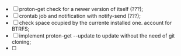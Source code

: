 - [ ] proton-get check for a newer version of itself (???);
- [ ] crontab job and notification with notify-send (???);
- [ ] check space ocupied by the currente installed one. account for BTRFS;
- [ ] implement proton-get --update to update without the need of git cloning;
- [ ] 
